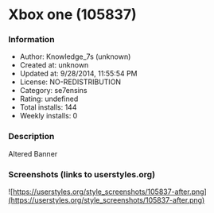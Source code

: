 # Xbox one (105837)

### Information
- Author: Knowledge_7s (unknown)
- Created at: unknown
- Updated at: 9/28/2014, 11:55:54 PM
- License: NO-REDISTRIBUTION
- Category: se7ensins
- Rating: undefined
- Total installs: 144
- Weekly installs: 0


### Description
Altered Banner


### Screenshots (links to userstyles.org)
![https://userstyles.org/style_screenshots/105837-after.png](https://userstyles.org/style_screenshots/105837-after.png)


